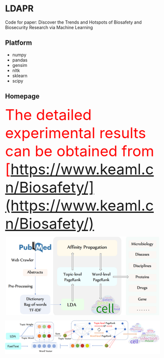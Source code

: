 # LDAPR
Code for paper: Discover the Trends and Hotspots of Biosafety and Biosecurity Research via Machine Learning

## Platform
- numpy
- pandas
- gensim
- nltk
- sklearn
- scipy

## Homepage
<font size="15" color=red>The detailed experimental results can be obtained from [https://www.keaml.cn/Biosafety/](https://www.keaml.cn/Biosafety/)</font>
<p align="center"><img src="/image/Framework.png" width="500"></p>
<p align="center"><img src="/image/LDAPR.png"></p>

